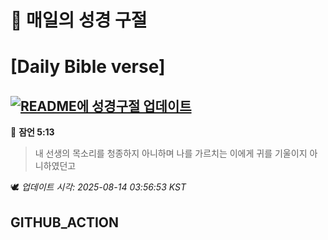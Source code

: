 # 🙏 매일의 성경 구절
# [Daily Bible verse]
## [![README에 성경구절 업데이트](https://github.com/DONGSUKA/first_test/actions/workflows/update-readme-bible.yml/badge.svg)](https://github.com/DONGSUKA/first_test/actions/workflows/update-readme-bible.yml)
<!-- START_BIBLE_VERSE -->
📖 **잠언 5:13**
> 내 선생의 목소리를 청종하지 아니하며 나를 가르치는 이에게 귀를 기울이지 아니하였던고

🕊️ _업데이트 시각: 2025-08-14 03:56:53 KST_
  <!-- END_BIBLE_VERSE -->
## GITHUB_ACTION
